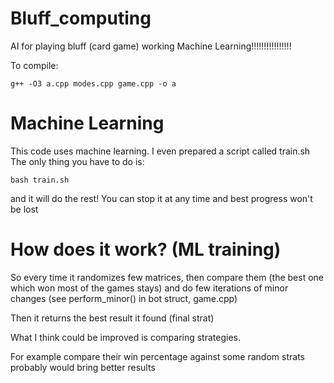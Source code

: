 # Bluff_computing
AI for playing bluff (card game)
working Machine Learning!!!!!!!!!!!!!!!!

To compile: 
```
g++ -O3 a.cpp modes.cpp game.cpp -o a
```

# Machine Learning
This code uses machine learning. 
I even prepared a script called train.sh 
The only thing you have to do is:
```
bash train.sh
```
and it will do the rest!
You can stop it at any time and best progress won't be lost

# How does it work? (ML training) 
  So every time it randomizes few matrices, then compare them 
 (the best one which won most of the games stays) and do few iterations of minor changes
 (see perform_minor() in bot struct, game.cpp)
 
 Then it returns the best result it found (final strat)
 
 What I think could be improved is comparing strategies. 
 
 For example compare their win percentage against some random strats probably would bring better results
 
